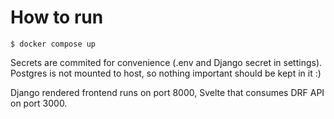 # How to run
`$ docker compose up`

Secrets are commited for convenience (.env and Django secret in settings). Postgres is not mounted to host, so nothing important should be kept in it :)

Django rendered frontend runs on port 8000, Svelte that consumes DRF API on port 3000.
